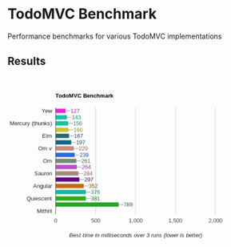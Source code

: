 # TodoMVC Benchmark

Performance benchmarks for various TodoMVC implementations

## Results 

![Sauron](sauron-benchmark.png)

